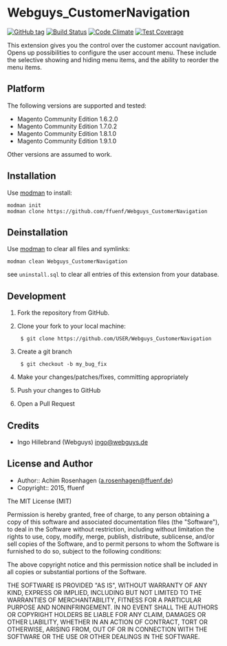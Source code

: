 Webguys_CustomerNavigation
==========================
[![GitHub tag](https://img.shields.io/github/tag/ffuenf/Webguys_CustomerNavigation.svg)][tag]
[![Build Status](https://img.shields.io/travis/ffuenf/Webguys_CustomerNavigation.svg)][travis]
[![Code Climate](https://codeclimate.com/github/ffuenf/Webguys_CustomerNavigation/badges/gpa.svg)][codeclimate_gpa]
[![Test Coverage](https://codeclimate.com/github/ffuenf/Webguys_CustomerNavigation/badges/coverage.svg)][codeclimate_coverage]

[tag]: https://github.com/ffuenf/Webguys_CustomerNavigation
[travis]: https://travis-ci.org/ffuenf/Webguys_CustomerNavigation
[codeclimate_gpa]: https://codeclimate.com/github/ffuenf/Webguys_CustomerNavigation
[codeclimate_coverage]: https://codeclimate.com/github/ffuenf/Webguys_CustomerNavigation


This extension gives you the control over the customer account navigation. Opens up possibilities to configure the user account menu. These include the selective showing and hiding menu items, and the ability to reorder the menu items.

Platform
--------

The following versions are supported and tested:

* Magento Community Edition 1.6.2.0
* Magento Community Edition 1.7.0.2
* Magento Community Edition 1.8.1.0
* Magento Community Edition 1.9.1.0

Other versions are assumed to work.

Installation
------------

Use [modman](https://github.com/colinmollenhour/modman) to install:
```
modman init
modman clone https://github.com/ffuenf/Webguys_CustomerNavigation
```

Deinstallation
--------------

Use [modman](https://github.com/colinmollenhour/modman) to clear all files and symlinks:
```
modman clean Webguys_CustomerNavigation
```
see `uninstall.sql` to clear all entries of this extension from your database.

Development
-----------
1. Fork the repository from GitHub.
2. Clone your fork to your local machine:

        $ git clone https://github.com/USER/Webguys_CustomerNavigation

3. Create a git branch

        $ git checkout -b my_bug_fix

4. Make your changes/patches/fixes, committing appropriately
5. Push your changes to GitHub
6. Open a Pull Request

Credits
-------

- Ingo Hillebrand (Webguys) <ingo@webguys.de>

License and Author
------------------

- Author:: Achim Rosenhagen (<a.rosenhagen@ffuenf.de>)
- Copyright:: 2015, ffuenf

The MIT License (MIT)

Permission is hereby granted, free of charge, to any person obtaining a copy
of this software and associated documentation files (the "Software"), to deal
in the Software without restriction, including without limitation the rights
to use, copy, modify, merge, publish, distribute, sublicense, and/or sell
copies of the Software, and to permit persons to whom the Software is
furnished to do so, subject to the following conditions:

The above copyright notice and this permission notice shall be included in all
copies or substantial portions of the Software.

THE SOFTWARE IS PROVIDED "AS IS", WITHOUT WARRANTY OF ANY KIND, EXPRESS OR
IMPLIED, INCLUDING BUT NOT LIMITED TO THE WARRANTIES OF MERCHANTABILITY,
FITNESS FOR A PARTICULAR PURPOSE AND NONINFRINGEMENT. IN NO EVENT SHALL THE
AUTHORS OR COPYRIGHT HOLDERS BE LIABLE FOR ANY CLAIM, DAMAGES OR OTHER
LIABILITY, WHETHER IN AN ACTION OF CONTRACT, TORT OR OTHERWISE, ARISING FROM,
OUT OF OR IN CONNECTION WITH THE SOFTWARE OR THE USE OR OTHER DEALINGS IN THE
SOFTWARE.